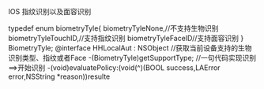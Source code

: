 
IOS 指纹识别以及面容识别 

typedef enum biometryTyle{
biometryTyleNone,//不支持生物识别 
biometryTyleTouchID,//支持指纹识别 
biometryTyleFaceID//支持面容识别 
} BiometryTyle;
@interface HHLocalAut : NSObject //获取当前设备支持的生物识别类型、指纹或者Face
-(BiometryTyle)getSupportType; //一句代码实现识别==>开始识别
-(void)evaluatePolicy:(void(^)(BOOL success,LAError error,NSString *reason))resulte
